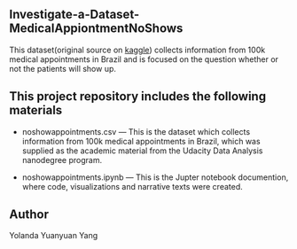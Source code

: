 ## Investigate-a-Dataset-MedicalAppiontmentNoShows
This dataset(original source on [kaggle](https://www.kaggle.com/joniarroba/noshowappointments)) collects information from 100k medical appointments in Brazil and is focused on the question whether or not the patients will show up.

## This project repository includes the following materials
- noshowappointments.csv &mdash; This is the dataset which collects information from 100k medical appointments in Brazil, which was supplied as the academic material from the Udacity Data Analysis nanodegree program. 

- noshowappointments.ipynb &mdash; This is the Jupter notebook documention, where code, visualizations and narrative texts were created.
## Author
Yolanda Yuanyuan Yang 
